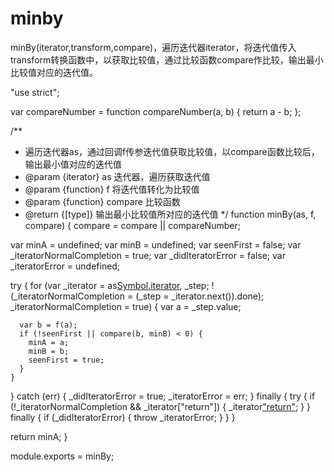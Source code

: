 # minby

minBy(iterator,transform,compare)，遍历迭代器iterator，将迭代值传入transform转换函数中，以获取比较值，通过比较函数compare作比较，输出最小比较值对应的迭代值。

"use strict";

var compareNumber = function compareNumber(a, b) {
  return a - b;
};

/**
 * 遍历迭代器as，通过回调f传参迭代值获取比较值，以compare函数比较后，输出最小值对应的迭代值
 * @param  {iterator} as      迭代器，遍历获取迭代值
 * @param  {function} f       将迭代值转化为比较值
 * @param  {function} compare 比较函数
 * @return {[type]}           输出最小比较值所对应的迭代值
 */
function minBy(as, f, compare) {
  compare = compare || compareNumber;

  var minA = undefined;
  var minB = undefined;
  var seenFirst = false;
  var _iteratorNormalCompletion = true;
  var _didIteratorError = false;
  var _iteratorError = undefined;

  try {
    for (var _iterator = as[Symbol.iterator](), _step; !(_iteratorNormalCompletion = (_step = _iterator.next()).done); _iteratorNormalCompletion = true) {
      var a = _step.value;

      var b = f(a);
      if (!seenFirst || compare(b, minB) < 0) {
        minA = a;
        minB = b;
        seenFirst = true;
      }
    }
  } catch (err) {
    _didIteratorError = true;
    _iteratorError = err;
  } finally {
    try {
      if (!_iteratorNormalCompletion && _iterator["return"]) {
        _iterator["return"]();
      }
    } finally {
      if (_didIteratorError) {
        throw _iteratorError;
      }
    }
  }

  return minA;
}

module.exports = minBy;